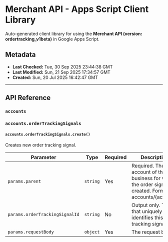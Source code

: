 # Merchant API - Apps Script Client Library

Auto-generated client library for using the **Merchant API (version: ordertracking_v1beta)** in Google Apps Script.

## Metadata

- **Last Checked:** Tue, 30 Sep 2025 23:44:38 GMT
- **Last Modified:** Sun, 21 Sep 2025 17:34:57 GMT
- **Created:** Sun, 20 Jul 2025 16:42:47 GMT



---

## API Reference

### `accounts`

### `accounts.orderTrackingSignals`

#### `accounts.orderTrackingSignals.create()`

Creates new order tracking signal.

| Parameter | Type | Required | Description |
|---|---|---|---|
| `params.parent` | `string` | Yes | Required. The account of the business for which the order signal is created. Format: accounts/{account} |
| `params.orderTrackingSignalId` | `string` | No | Output only. The ID that uniquely identifies this order tracking signal. |
| `params.requestBody` | `object` | Yes | The request body. |